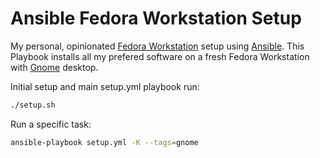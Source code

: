 # Ansible Fedora Workstation Setup

My personal, opinionated [Fedora Workstation](https://getfedora.org/en/workstation/) setup using [Ansible](https://docs.ansible.com).
This Playbook installs all my prefered software on a fresh Fedora Workstation with [Gnome](https://www.gnome.org/) desktop.

Initial setup and main setup.yml playbook run:
```bash
./setup.sh
```

Run a specific task:
```bash
ansible-playbook setup.yml -K --tags=gnome
```
